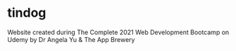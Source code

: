 # tindog
Website created during The Complete 2021 Web Development Bootcamp on Udemy by Dr Angela Yu & The App Brewery
